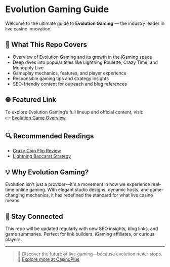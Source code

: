 # Evolution Gaming Guide

Welcome to the ultimate guide to **Evolution Gaming** — the industry leader in live casino innovation.

## 🎯 What This Repo Covers
- Overview of Evolution Gaming and its growth in the iGaming space  
- Deep dives into popular titles like Lightning Roulette, Crazy Time, and Monopoly Live  
- Gameplay mechanics, features, and player experience  
- Responsible gaming tips and strategy insights  
- SEO-friendly content for outreach and blog references

## 🌐 Featured Link  
To explore Evolution Gaming’s full lineup and official content, visit:  
👉 [Evolution Game Overview](https://www.casinoplus.com.ph/evolution-game/)

## 🔍 Recommended Readings
- [Crazy Coin Flip Review](https://www.casinoplus.com.ph/crazy-coin-flip/)
- [Lightning Baccarat Strategy](https://www.casinoplus.com.ph/lightning-baccarat/)

## 💡 Why Evolution Gaming?
Evolution isn't just a provider—it's a movement in how we experience real-time online gaming. With elegant studio designs, dynamic hosts, and game-changing mechanics, it has redefined the standard for what live casino means.

## 📌 Stay Connected
This repo will be updated regularly with new SEO insights, blog links, and game summaries. Perfect for link builders, iGaming affiliates, or curious players.

---

> 👑 Discover the future of live gaming—because evolution never stops.  
> 🔗 [Explore more at CasinoPlus](https://www.casinoplus.com.ph/evolution-game/)
